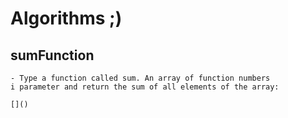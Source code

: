 # Algorithms ;)

## sumFunction

    - Type a function called sum. An array of function numbers 
    i parameter and return the sum of all elements of the array:

    []()
